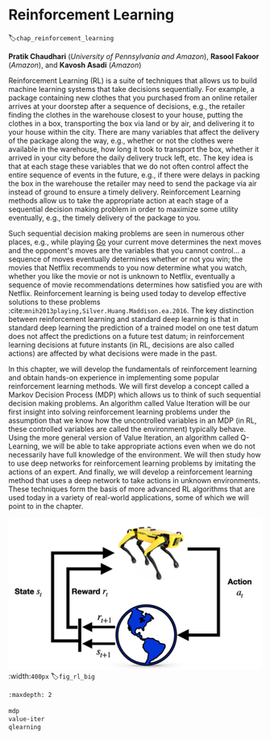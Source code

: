 # Reinforcement Learning
:label:`chap_reinforcement_learning`


**Pratik Chaudhari** (*University of Pennsylvania and Amazon*), **Rasool Fakoor** (*Amazon*), and **Kavosh Asadi** (*Amazon*)

Reinforcement Learning (RL) is a suite of techniques that allows us to build machine learning systems that take decisions sequentially. For example, a package containing new clothes that you purchased from an online retailer arrives at your doorstep after a sequence of decisions, e.g., the retailer finding the clothes in the warehouse closest to your house, putting the clothes in a box, transporting the box via land or by air, and delivering it to your house within the city. There are many variables that affect the delivery of the package along the way, e.g., whether or not the clothes were available in the warehouse, how long it took to transport the box, whether it arrived in your city before the daily delivery truck left, etc. The key idea is that at each stage these variables that we do not often control affect the entire sequence of events in the future, e.g., if there were delays in packing the box in the warehouse the retailer may need to send the package via air instead of ground to ensure a timely delivery. Reinforcement Learning methods allow us to take the appropriate action at each stage of a sequential decision making problem in order to maximize some utility eventually, e.g., the timely delivery of the package to you.

Such sequential decision making problems are seen in numerous other places, e.g., while playing [Go](https://en.wikipedia.org/wiki/Go_(game)) your current move determines the next moves and the opponent's moves are the variables that you cannot control... a sequence of moves eventually determines whether or not you win; the movies that Netflix recommends to you now determine what you watch, whether you like the movie or not is unknown to Netflix, eventually a sequence of movie recommendations determines how satisfied you are with Netflix. Reinforcement learning is being used today to develop effective solutions to these problems :cite:`mnih2013playing,Silver.Huang.Maddison.ea.2016`. The key distinction between reinforcement learning and standard deep learning is that in standard deep learning the prediction of a trained model on one test datum does not affect the predictions on a future test datum; in reinforcement learning decisions at future instants (in RL, decisions are also called actions) are affected by what decisions were made in the past.

In this chapter, we will develop the fundamentals of reinforcement learning and obtain hands-on experience in implementing some popular reinforcement learning methods. We will first develop a concept called a Markov Decision Process (MDP) which allows us to think of such sequential decision making problems. An algorithm called Value Iteration will be our first insight into solving reinforcement learning problems under the assumption that we know how the uncontrolled variables in an MDP (in RL, these controlled variables are called the environment) typically behave. Using the more general version of Value Iteration, an algorithm called Q-Learning, we will be able to take appropriate actions even when we do not necessarily have full knowledge of the environment. We will then study how to use deep networks for reinforcement learning problems by imitating the actions of an expert. And finally, we will develop a reinforcement learning method that uses a deep network to take actions in unknown environments. These techniques form the basis of more advanced RL algorithms that are used today in a variety of real-world applications, some of which we will point to in the chapter.

![Reinforcement Learning Structure](../img/RL_main.png)
:width:`400px`
:label:`fig_rl_big`

```toc
:maxdepth: 2

mdp
value-iter
qlearning
```
